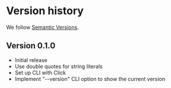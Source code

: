 # Version history

We follow [Semantic Versions](https://semver.org/).


## Version 0.1.0

- Initial release
- Use double quotes for string literals
- Set up CLI with Click
- Implement "--version" CLI option to show the current version
